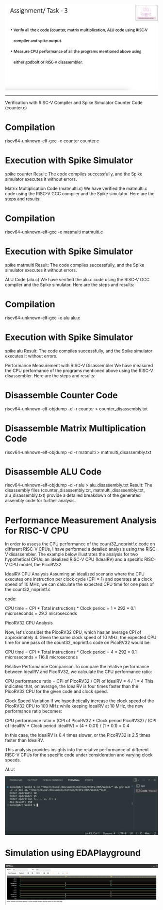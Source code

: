 

![Alt Text](1A.png) 

__________________________________________

Verification with RISC-V Compiler and Spike Simulator
Counter Code (counter.c)

# Compilation
riscv64-unknown-elf-gcc -o counter counter.c

# Execution with Spike Simulator
spike counter
Result: The code compiles successfully, and the Spike simulator executes it without errors.

Matrix Multiplication Code (matmulti.c)
We have verified the matmulti.c code using the RISC-V GCC compiler and the Spike simulator. Here are the steps and results:


# Compilation
riscv64-unknown-elf-gcc -o matmulti matmulti.c

# Execution with Spike Simulator
spike matmulti
Result: The code compiles successfully, and the Spike simulator executes it without errors.

ALU Code (alu.c)
We have verified the alu.c code using the RISC-V GCC compiler and the Spike simulator. Here are the steps and results:


# Compilation
riscv64-unknown-elf-gcc -o alu alu.c

# Execution with Spike Simulator
spike alu
Result: The code compiles successfully, and the Spike simulator executes it without errors.

Performance Measurement with RISC-V Disassembler
We have measured the CPU performance of the programs mentioned above using the RISC-V disassembler. Here are the steps and results:

# Disassemble Counter Code
riscv64-unknown-elf-objdump -d -r counter > counter_disassembly.txt

# Disassemble Matrix Multiplication Code
riscv64-unknown-elf-objdump -d -r matmulti > matmulti_disassembly.txt

# Disassemble ALU Code
riscv64-unknown-elf-objdump -d -r alu > alu_disassembly.txt
Result: The disassembly files (counter_disassembly.txt, matmulti_disassembly.txt, alu_disassembly.txt) provide a detailed breakdown of the generated assembly code for further analysis.

# Performance Measurement Analysis for RISC-V CPU

In order to assess the CPU performance of the count32_noprintf.c code on different RISC-V CPUs, I have performed a detailed analysis using the RISC-V disassembler. 
The example below illustrates the analysis for two hypothetical CPUs: an idealized RISC-V CPU (IdealRV) and a specific RISC-V CPU model, the PicoRV32.

IdealRV CPU Analysis
Assuming an idealized scenario where the CPU executes one instruction per clock cycle (CPI = 1) and operates at a clock speed of 10 MHz, we can calculate the expected CPU time for one pass of the count32_noprintf.c 

code:

CPU time = CPI * Total instructions * Clock period
          = 1 * 292 * 0.1 microseconds
          = 29.2 microseconds


PicoRV32 CPU Analysis

Now, let's consider the PicoRV32 CPU, which has an average CPI of approximately 4. Given the same clock speed of 10 MHz, the expected CPU time for one pass of the count32_noprintf.c code on PicoRV32 would be:

CPU time = CPI * Total instructions * Clock period
          = 4 * 292 * 0.1 microseconds
          = 116.8 microseconds


Relative Performance Comparison
To compare the relative performance between IdealRV and PicoRV32, we calculate the CPU performance ratio:

CPU performance ratio = CPI of PicoRV32 / CPI of IdealRV
                      = 4 / 1
                      = 4
This indicates that, on average, the IdealRV is four times faster than the PicoRV32 CPU for the given code and clock speed.

Clock Speed Variation
If we hypothetically increase the clock speed of the PicoRV32 CPU to 100 MHz while keeping IdealRV at 10 MHz, the new performance ratio becomes:


CPU performance ratio = (CPI of PicoRV32 * Clock period PicoRV32) / (CPI of IdealRV * Clock period IdealRV)
= (4 * 0.01) / (1 * 0.1)
= 0.4


In this case, the IdealRV is 0.4 times slower, or the PicoRV32 is 2.5 times faster than IdealRV.

This analysis provides insights into the relative performance of different RISC-V CPUs for the specific code under consideration and varying clock speeds.


ALU:


![Alt Text](1B.png) 



# Simulation using EDAPlayground

![Alt Text](1C.png) 
